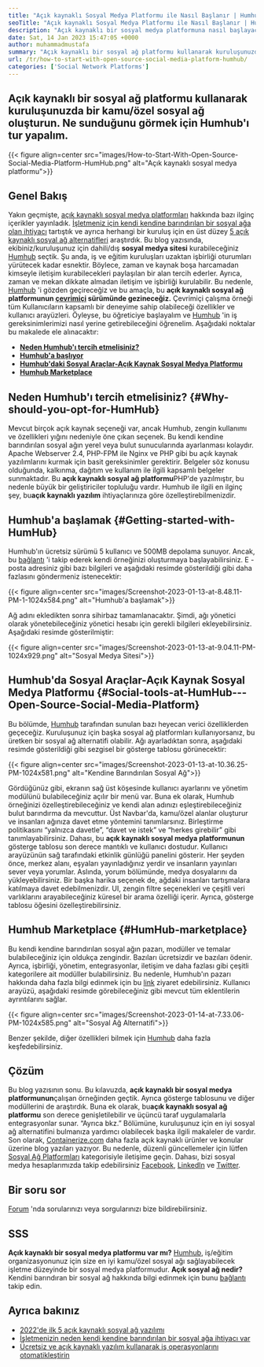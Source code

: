 ```yaml
---
title: "Açık kaynaklı Sosyal Medya Platformu ile Nasıl Başlanır | Humhub" 
seoTitle: "Açık kaynaklı Sosyal Medya Platformu ile Nasıl Başlanır | Humhub" 
description: "Açık kaynaklı bir sosyal medya platformuna nasıl başlayacağınızı öğrenmek için bu kılavuzu izleyin. Birçok işletme düzeyinde özellik ile birlikte zengin bir gösterge paneli sunar." 
date: Sat, 14 Jan 2023 15:47:05 +0000
author: muhammadmustafa
summary: "Açık kaynaklı bir sosyal ağ platformu kullanarak kuruluşunuzda bir kamu/özel sosyal ağ oluşturun. Ne sunduğunu görmek için Humhub'ı turelelim." 
url: /tr/how-to-start-with-open-source-social-media-platform-humhub/
categories: ['Social Network Platforms']
---
```


## Açık kaynaklı bir sosyal ağ platformu kullanarak kuruluşunuzda bir kamu/özel sosyal ağ oluşturun. Ne sunduğunu görmek için Humhub'ı tur yapalım.

{{< figure align=center src="images/How-to-Start-With-Open-Source-Social-Media-Platform-HumHub.png" alt="Açık kaynaklı sosyal medya platformu">}}


## Genel Bakış
Yakın geçmişte, [açık kaynaklı sosyal medya platformları][1] hakkında bazı ilginç içerikler yayınladık. [İşletmeniz için kendi kendine barındırılan bir sosyal ağa olan ihtiyacı][2] tartıştık ve ayrıca herhangi bir kuruluş için en üst düzey [5 açık kaynaklı sosyal ağ alternatifleri][3] araştırdık. Bu blog yazısında, ekibiniz/kuruluşunuz için dahili/dış **sosyal medya sitesi** kurabileceğiniz [Humhub][4] seçtik. Şu anda, iş ve eğitim kuruluşları uzaktan işbirliği oturumları yürütecek kadar esnektir. Böylece, zaman ve kaynak boşa harcamadan kimseyle iletişim kurabilecekleri paylaşılan bir alan tercih ederler. Ayrıca, zaman ve mekan dikkate almadan iletişim ve işbirliği kurulabilir.
Bu nedenle, [Humhub][4] 'i gözden geçireceğiz ve bu amaçla, bu **açık kaynaklı sosyal ağ platformunun [çevrimiçi][5] sürümünde gezineceğiz.** Çevrimiçi çalışma örneği tüm Kullanıcıların kapsamlı bir deneyime sahip olabileceği özellikler ve kullanıcı arayüzleri. Öyleyse, bu öğreticiye başlayalım ve [Humhub][4] 'in iş gereksinimlerimizi nasıl yerine getirebileceğini öğrenelim.
Aşağıdaki noktalar bu makalede ele alınacaktır:
* **[Neden Humhub'ı tercih etmelisiniz?][6]** 
* **[Humhub'a başlıyor][7]** 
* **[Humhub'daki Sosyal Araçlar-Açık Kaynak Sosyal Medya Platformu][8]** 
* **[Humhub Marketplace][9]** 

## Neden Humhub'ı tercih etmelisiniz? {#Why-should-you-opt-for-HumHub}

Mevcut birçok açık kaynak seçeneği var, ancak Humhub, zengin kullanımı ve özellikleri yığını nedeniyle öne çıkan seçenek. Bu kendi kendine barındırılan sosyal ağın yerel veya bulut sunucularında ayarlanması kolaydır. Apache Webserver 2.4, PHP-FPM ile Nginx ve PHP gibi bu açık kaynak yazılımlarını kurmak için basit gereksinimler gerektirir. Belgeler söz konusu olduğunda, kalkınma, dağıtım ve kullanım ile ilgili kapsamlı belgeler sunmaktadır.
Bu **açık kaynaklı sosyal ağ platformu**PHP'de yazılmıştır, bu nedenle büyük bir geliştiriciler topluluğu vardır. Humhub ile ilgili en ilginç şey, bu**açık kaynaklı yazılım** ihtiyaçlarınıza göre özelleştirebilmenizdir.

## Humhub'a başlamak {#Getting-started-with-HumHub}

Humhub'ın ücretsiz sürümü 5 kullanıcı ve 500MB depolama sunuyor. Ancak, bu [bağlantı][5] 'i takip ederek kendi örneğinizi oluşturmaya başlayabilirsiniz. E -posta adresiniz gibi bazı bilgileri ve aşağıdaki resimde gösterildiği gibi daha fazlasını göndermeniz istenecektir:

{{< figure align=center src="images/Screenshot-2023-01-13-at-8.48.11-PM-1-1024x584.png" alt="Humhub'a başlamak">}}

Ağ adını ekledikten sonra sihirbaz tamamlanacaktır. Şimdi, ağı yönetici olarak yönetebileceğiniz yönetici hesabı için gerekli bilgileri ekleyebilirsiniz. Aşağıdaki resimde gösterilmiştir:

{{< figure align=center src="images/Screenshot-2023-01-13-at-9.04.11-PM-1024x929.png" alt="Sosyal Medya Sitesi">}}


## Humhub'da Sosyal Araçlar-Açık Kaynak Sosyal Medya Platformu {#Social-tools-at-HumHub---Open-Source-Social-Media-Platform}

Bu bölümde, [Humhub][4] tarafından sunulan bazı heyecan verici özelliklerden geçeceğiz. Kuruluşunuz için başka sosyal ağ platformları kullanıyorsanız, bu üretken bir sosyal ağ alternatifi olabilir.
Ağı ayarladıktan sonra, aşağıdaki resimde gösterildiği gibi sezgisel bir gösterge tablosu görünecektir:

{{< figure align=center src="images/Screenshot-2023-01-13-at-10.36.25-PM-1024x581.png" alt="Kendine Barındırılan Sosyal Ağ">}}

Gördüğünüz gibi, ekranın sağ üst köşesinde kullanıcı ayarlarını ve yönetim modülünü bulabileceğiniz açılır bir menü var. Buna ek olarak, Humhub örneğinizi özelleştirebileceğiniz ve kendi alan adınızı eşleştirebileceğiniz bulut barındırma da mevcuttur. Üst Navbar'da, kamu/özel alanlar oluşturur ve insanları ağınıza davet etme yöntemini tanımlarsınız. Birleştirme politikasını “yalnızca davetle”, “davet ve istek” ve “herkes girebilir” gibi tanımlayabilirsiniz.
Dahası, bu **açık kaynaklı sosyal medya platformunun** gösterge tablosu son derece mantıklı ve kullanıcı dostudur. Kullanıcı arayüzünün sağ tarafındaki etkinlik günlüğü panelini gösterir. Her şeyden önce, merkez alanı, eşyaları yayınladığınız yerdir ve insanların yayınları sever veya yorumlar. Aslında, yorum bölümünde, medya dosyalarını da yükleyebilirsiniz. Bir başka harika seçenek de, ağdaki insanları tartışmalara katılmaya davet edebilmenizdir. UI, zengin filtre seçenekleri ve çeşitli veri varlıklarını arayabileceğiniz küresel bir arama özelliği içerir. Ayrıca, gösterge tablosu öğesini özelleştirebilirsiniz.

## Humhub Marketplace {#HumHub-marketplace}

Bu kendi kendine barındırılan sosyal ağın pazarı, modüller ve temalar bulabileceğiniz için oldukça zengindir. Bazıları ücretsizdir ve bazıları ödenir. Ayrıca, işbirliği, yönetim, entegrasyonlar, iletişim ve daha fazlası gibi çeşitli kategorilere ait modüller bulabilirsiniz. Bu nedenle, Humhub'ın pazarı hakkında daha fazla bilgi edinmek için bu [link][10] ziyaret edebilirsiniz.
Kullanıcı arayüzü, aşağıdaki resimde görebileceğiniz gibi mevcut tüm eklentilerin ayrıntılarını sağlar.

{{< figure align=center src="images/Screenshot-2023-01-14-at-7.33.06-PM-1024x585.png" alt="Sosyal Ağ Alternatifi">}}

Benzer şekilde, diğer özellikleri bilmek için [Humhub][4] daha fazla keşfedebilirsiniz.

## Çözüm
Bu blog yazısının sonu. Bu kılavuzda, **açık kaynaklı bir sosyal medya platformunun**çalışan örneğinden geçtik. Ayrıca gösterge tablosunu ve diğer modüllerini de araştırdık. Buna ek olarak, bu**açık kaynaklı sosyal ağ platformu** son derece genişletilebilir ve üçüncü taraf uygulamalarla entegrasyonlar sunar. “Ayrıca bkz.” Bölümüne, kuruluşunuz için en iyi sosyal ağ alternatifini bulmanıza yardımcı olabilecek başka ilgili makaleler de vardır.
Son olarak, [Containerize.com][11] daha fazla açık kaynaklı ürünler ve konular üzerine blog yazıları yazıyor. Bu nedenle, düzenli güncellemeler için lütfen [][12][Sosyal Ağ Platformları][1] kategorisiyle iletişime geçin. Dahası, bizi sosyal medya hesaplarımızda takip edebilirsiniz [Facebook][13], [LinkedIn][14] ve [Twitter][15].

## Bir soru sor
[Forum][16] 'nda sorularınızı veya sorgularınızı bize bildirebilirsiniz.

## SSS
**Açık kaynaklı bir sosyal medya platformu var mı?** 
[Humhub][4], iş/eğitim organizasyonunuz için size en iyi kamu/özel sosyal ağı sağlayabilecek işletme düzeyinde bir sosyal medya platformudur.
**Açık sosyal ağ nedir?** 
Kendini barındıran bir sosyal ağ hakkında bilgi edinmek için bunu [bağlantı][6] takip edin.

## Ayrıca bakınız
  * [2022'de ilk 5 açık kaynaklı sosyal ağ yazılımı][3]
  * [İşletmenizin neden kendi kendine barındırılan bir sosyal ağa ihtiyacı var][17]
  * [Ücretsiz ve açık kaynaklı yazılım kullanarak iş operasyonlarını otomatikleştirin][18]



[1]: https://products.containerize.com/social-network-platforms/
[2]: https://blog.containerize.com/social-network-platforms/why-your-business-needs-a-self-hosted-social-network/
[3]: https://blog.containerize.com/social-network-platforms/top-5-open-source-social-networking-software-in-2022/
[4]: https://products.containerize.com/social-network-platforms/humhub/
[5]: https://saas.humhub.com/en/create
[6]: #Why-should-you-opt-for-HumHub
[7]: #Getting-started-with-HumHub
[8]: #Social-tools-at-HumHub---Open-Source-Social-Media-Platform
[9]: #HumHub-marketplace
[10]: https://marketplace.humhub.com/
[11]: https://www.containerize.com/
[12]: https://products.containerize.com/marketing-automation/
[13]: https://web.facebook.com/containerize
[14]: https://www.linkedin.com/company/containerize/
[15]: https://twitter.com/containerize_co
[16]: https://forum.containerize.com/
[17]: //blog.containerize.com/2021/10/07/why-your-business-needs-a-self-hosted-social-network/
[18]: https://blog.containerize.com/blogging/automate-business-operations-using-open-source-software/
